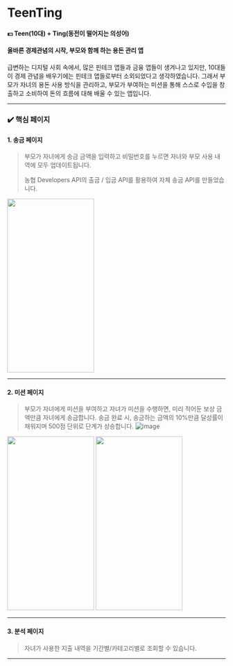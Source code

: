 # TeenTing
#### 💵 Teen(10대) + Ting(동전이 떨어지는 의성어)
#### 올바른 경제관념의 시작, 부모와 함께 하는 용돈 관리 앱

급변하는 디지털 사회 속에서, 많은 핀테크 앱들과 금융 앱들이 생겨나고 있지만, 10대들이 경제 관념을 배우기에는 핀테크 앱들로부터 소외되었다고 생각하였습니다. 그래서 부모가 자녀의 용돈 사용 방식을 관리하고, 부모가 부여하는 미션을 통해 스스로 수입을 창출하고 소비하여 돈의 흐름에 대해 배울 수 있는 앱입니다.
***
### ✔️ 핵심 페이지
#### 1. 송금 페이지
> 부모가 자녀에게 송금 금액을 입력하고 비밀번호를 누르면 자녀와 부모 사용 내역에 모두 업데이트됩니다.
> 
> 농협 Developers API의 출금 / 입금 API를 활용하여 자체 송금 API를 만들었습니다.

<img src="https://user-images.githubusercontent.com/81177665/144273187-0c008521-fe8a-40c3-aa6f-0655f1b794c1.gif" width="200" height="400" />


---
#### 2. 미션 페이지
> 부모가 자녀에게 미션을 부여하고 자녀가 미션을 수행하면, 미리 적어둔 보상 금액만큼 자녀에게 송금합니다. 송금 완료 시, 송금하는 금액의 10%만큼 달성률이 채워지며 500점 단위로 단계가 상승합니다.
![image](https://user-images.githubusercontent.com/81177665/144298512-637af825-8bc3-488b-a555-b4b7a72e1403.gif)

<img src="https://user-images.githubusercontent.com/81177665/144298175-5fcbac20-f3e7-4328-abc5-cd40261f07ac.gif" width="200" height="400" />
<img src="https://user-images.githubusercontent.com/81177665/144273187-0c008521-fe8a-40c3-aa6f-0655f1b794c1.gif" width="200" height="400" />

---
#### 3. 분석 페이지
> 자녀가 사용한 지출 내역을 기간별/카테고리별로 조회할 수 있습니다.

---
